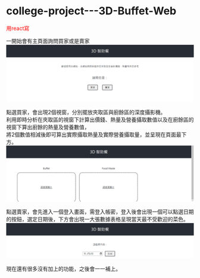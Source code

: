 # college-project---3D-Buffet-Web
<font color=#FF0000>用react寫</font>  

一開始會有主頁面詢問買家或是賣家  
<img src="./image/buffet1.png"/>  

點選買家，會出現2個視窗，分別擺放夾取區與廚餘區的深度攝影機。  
利用即時分析在夾取區的視窗下計算出價錢、熱量及營養攝取數值以及在廚餘區的視窗下算出廚餘的熱量及營養數值，  
將2個數值相減後即可算出實際攝取熱量及實際營養攝取量，並呈現在頁面最下方。  
<img src="./image/buffet2.png"/>  

點選賣家，會先進入一個登入畫面，需登入帳密，登入後會出現一個可以點選日期的按鈕，選定日期後，下方會出現一大張數據表格呈現當天最不受歡迎的菜色。  
<img src="./image/buffet3.png"/>  

現在還有很多沒有加上的功能，之後會一一補上。  
